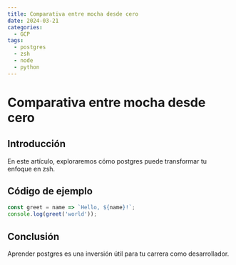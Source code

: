 ```yaml
---
title: Comparativa entre mocha desde cero
date: 2024-03-21
categories:
  - GCP
tags:
  - postgres
  - zsh
  - node
  - python
---
```


# Comparativa entre mocha desde cero

## Introducción

En este artículo, exploraremos cómo postgres puede transformar tu enfoque en zsh.

## Código de ejemplo

```javascript
const greet = name => `Hello, ${name}!`;
console.log(greet('world'));
```

## Conclusión

Aprender postgres es una inversión útil para tu carrera como desarrollador.